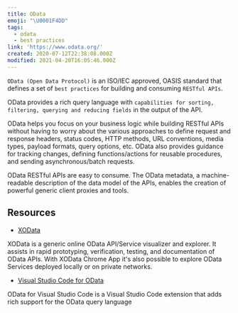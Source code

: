 ```yaml
---
title: OData
emoji: "\U0001F4DD"
tags:
  - odata
  - best practices
link: 'https://www.odata.org/'
created: 2020-07-12T22:38:08.000Z
modified: 2021-04-20T16:05:46.000Z
---
```


`OData (Open Data Protocol)` is an ISO/IEC approved, OASIS standard that defines a set of `best practices` for building and consuming `RESTful APIs`.

OData provides a rich query language with `capabilities for sorting, filtering, querying and reducing fields` in the output of the API.

OData helps you focus on your business logic while building RESTful APIs without having to worry about the various approaches to define request and response headers, status codes, HTTP methods, URL conventions, media types, payload formats, query options, etc. OData also provides guidance for tracking changes, defining functions/actions for reusable procedures, and sending asynchronous/batch requests.

OData RESTful APIs are easy to consume. The OData metadata, a machine-readable description of the data model of the APIs, enables the creation of powerful generic client proxies and tools.

## Resources

- [XOData](http://pragmatiqa.com/xodata/)

XOData is a generic online OData API/Service visualizer and explorer. It assists in rapid prototyping, verification, testing, and documentation of OData APIs. With XOData Chrome App it's also possible to explore OData Services deployed locally or on private networks.

- [Visual Studio Code for OData](https://marketplace.visualstudio.com/items?itemName=stansw.vscode-odata)

OData for Visual Studio Code is a Visual Studio Code extension that adds rich support for the OData query language
